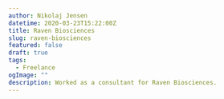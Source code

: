 ```yaml
---
author: Nikolaj Jensen
datetime: 2020-03-23T15:22:00Z
title: Raven Biosciences
slug: raven-biosciences
featured: false
draft: true
tags:
  - Freelance
ogImage: ""
description: Worked as a consultant for Raven Biosciences.
---
```

